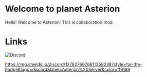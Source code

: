 # Welcome to planet Asterion
Hello! Welcome to Asterion!
This is collaboration mod.

# Links
[![Discord](https://img.shields.io/discord/1278276676811358238?style=for-the-badge&color=ff9199&logo=discord&label=Asterion%20Server)](https://discord.gg/PcTnJ96mwf)

https://img.shields.io/discord/1278276676811358238?style=for-the-badge&logo=discord&label=Asterion%20Server&color=ff9199

